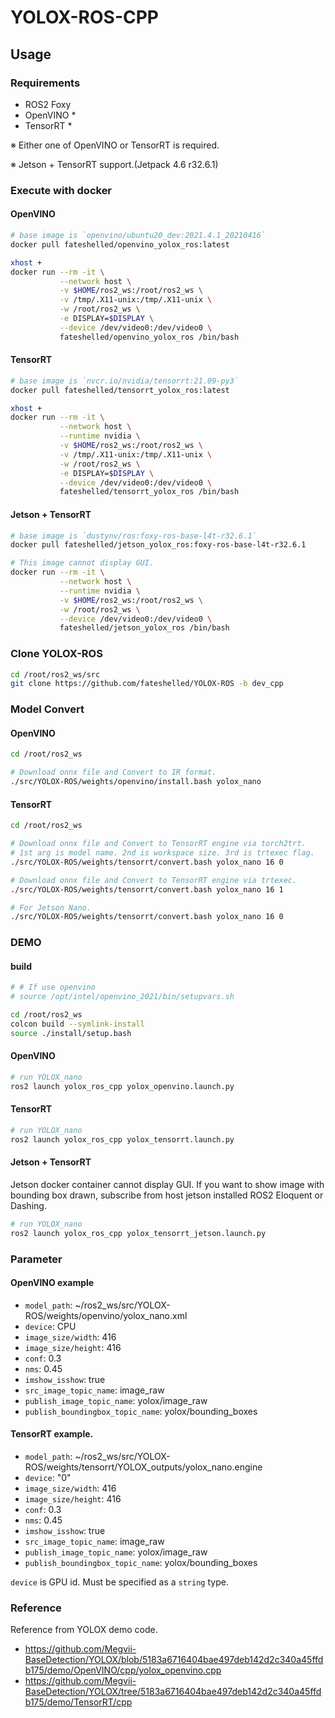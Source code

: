 # YOLOX-ROS-CPP

## Usage

### Requirements
- ROS2 Foxy
- OpenVINO *
- TensorRT *

※ Either one of OpenVINO or TensorRT is required.

※ Jetson + TensorRT support.(Jetpack 4.6 r32.6.1)


### Execute with docker

#### OpenVINO
```bash
# base image is `openvino/ubuntu20_dev:2021.4.1_20210416`
docker pull fateshelled/openvino_yolox_ros:latest

xhost +
docker run --rm -it \
           --network host \
           -v $HOME/ros2_ws:/root/ros2_ws \
           -v /tmp/.X11-unix:/tmp/.X11-unix \
           -w /root/ros2_ws \
           -e DISPLAY=$DISPLAY \
           --device /dev/video0:/dev/video0 \
           fateshelled/openvino_yolox_ros /bin/bash

```

#### TensorRT
```bash
# base image is `nvcr.io/nvidia/tensorrt:21.09-py3`
docker pull fateshelled/tensorrt_yolox_ros:latest

xhost +
docker run --rm -it \
           --network host \
           --runtime nvidia \
           -v $HOME/ros2_ws:/root/ros2_ws \
           -v /tmp/.X11-unix:/tmp/.X11-unix \
           -w /root/ros2_ws \
           -e DISPLAY=$DISPLAY \
           --device /dev/video0:/dev/video0 \
           fateshelled/tensorrt_yolox_ros /bin/bash
```

#### Jetson + TensorRT
```bash
# base image is `dustynv/ros:foxy-ros-base-l4t-r32.6.1`
docker pull fateshelled/jetson_yolox_ros:foxy-ros-base-l4t-r32.6.1

# This image cannot display GUI.
docker run --rm -it \
           --network host \
           --runtime nvidia \
           -v $HOME/ros2_ws:/root/ros2_ws \
           -w /root/ros2_ws \
           --device /dev/video0:/dev/video0 \
           fateshelled/jetson_yolox_ros /bin/bash
```


### Clone YOLOX-ROS
```bash
cd /root/ros2_ws/src
git clone https://github.com/fateshelled/YOLOX-ROS -b dev_cpp
```


### Model Convert
#### OpenVINO
```bash
cd /root/ros2_ws

# Download onnx file and Convert to IR format.
./src/YOLOX-ROS/weights/openvino/install.bash yolox_nano
```

#### TensorRT
```bash
cd /root/ros2_ws

# Download onnx file and Convert to TensorRT engine via torch2trt. 
# 1st arg is model name. 2nd is workspace size. 3rd is trtexec flag.
./src/YOLOX-ROS/weights/tensorrt/convert.bash yolox_nano 16 0

# Download onnx file and Convert to TensorRT engine via trtexec.
./src/YOLOX-ROS/weights/tensorrt/convert.bash yolox_nano 16 1

# For Jetson Nano.
./src/YOLOX-ROS/weights/tensorrt/convert.bash yolox_nano 16 0
```

### DEMO

#### build
```bash
# # If use openvino
# source /opt/intel/openvino_2021/bin/setupvars.sh

cd /root/ros2_ws
colcon build --symlink-install
source ./install/setup.bash
```

#### OpenVINO
```bash
# run YOLOX_nano
ros2 launch yolox_ros_cpp yolox_openvino.launch.py
```

#### TensorRT
```bash
# run YOLOX_nano
ros2 launch yolox_ros_cpp yolox_tensorrt.launch.py
```

#### Jetson + TensorRT
Jetson docker container cannot display GUI.
If you want to show image with bounding box drawn, subscribe from host jetson installed ROS2 Eloquent or Dashing.

```bash
# run YOLOX_nano
ros2 launch yolox_ros_cpp yolox_tensorrt_jetson.launch.py
```

### Parameter
#### OpenVINO example
- `model_path`: ~/ros2_ws/src/YOLOX-ROS/weights/openvino/yolox_nano.xml
- `device`: CPU
- `image_size/width`: 416
- `image_size/height`: 416
- `conf`: 0.3
- `nms`: 0.45
- `imshow_isshow`: true
- `src_image_topic_name`: image_raw
- `publish_image_topic_name`: yolox/image_raw
- `publish_boundingbox_topic_name`: yolox/bounding_boxes


#### TensorRT example.
- `model_path`: ~/ros2_ws/src/YOLOX-ROS/weights/tensorrt/YOLOX_outputs/yolox_nano.engine
- `device`: "0"
- `image_size/width`: 416
- `image_size/height`: 416
- `conf`: 0.3
- `nms`: 0.45
- `imshow_isshow`: true
- `src_image_topic_name`: image_raw
- `publish_image_topic_name`: yolox/image_raw
- `publish_boundingbox_topic_name`: yolox/bounding_boxes

`device` is GPU id. Must be specified as a `string` type.

### Reference
Reference from YOLOX demo code.
- https://github.com/Megvii-BaseDetection/YOLOX/blob/5183a6716404bae497deb142d2c340a45ffdb175/demo/OpenVINO/cpp/yolox_openvino.cpp
- https://github.com/Megvii-BaseDetection/YOLOX/tree/5183a6716404bae497deb142d2c340a45ffdb175/demo/TensorRT/cpp
